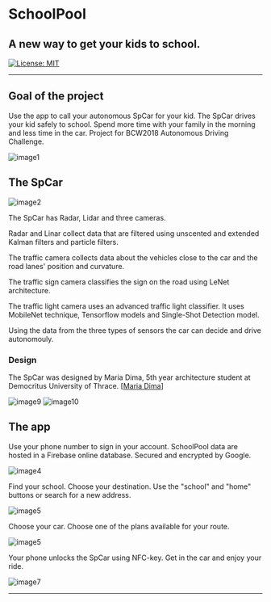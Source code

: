 # **SchoolPool**

## A new way to get your kids to school.

[![License: MIT](https://img.shields.io/badge/License-MIT-yellow.svg)](https://opensource.org/licenses/MIT)

---

[//]: # (Images)

[image1]: ./images/Image1.png "Image 1"
[image2]: ./images/Image2.jpg "Image 2"
[image4]: ./images/Image4.JPG "Image 4"
[image5]: ./images/Image5.JPG "Image 5"
[image6]: ./images/Image6.JPG "Image 6"
[image7]: ./images/Image7.JPG "Image 7"
[image9]: ./images/Image9.png "Image 9"
[image10]: ./images/Image10.jpg "Image 10"

## Goal of the project

Use the app to call your autonomous SpCar for your kid. The SpCar drives your kid safely to school.
Spend more time with your family in the morning and less time in the car. Project for BCW2018 Autonomous Driving Challenge. 

![image1]

## The SpCar

![image2]

The SpCar has Radar, Lidar and three cameras.

Radar and Linar collect data that are filtered using unscented and extended Kalman filters and particle filters.

The traffic camera collects data about the vehicles close to the car and the road lanes' position and curvature.

The traffic sign camera classifies the sign on the road using LeNet architecture.

The traffic light camera uses an advanced traffic light classifier. It uses MobileNet technique, Tensorflow models and Single-Shot Detection model.

Using the data from the three types of sensors the car can decide and drive autonomouly.

### Design

The SpCar was designed by Maria Dima, 5th year architecture student at Democritus University of Thrace. [[Maria Dima](https://www.instagram.com/mar_dima/?hl=el)]

![image9]
![image10]

## The app

Use your phone number to sign in your account. SchoolPool data are hosted in a  Firebase online database. Secured and encrypted by Google.

![image4]

Find your school. Choose your destination. Use the "school" and "home" buttons or search for a new address.

![image5]

Choose your car. Choose one of the plans available for your route.

![image5]

Your phone unlocks the SpCar using NFC-key.  Get in the car and enjoy your ride.

![image7]

---


